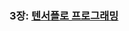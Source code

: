 ### 3장: [텐서플로 프로그래밍](http://htmlpreview.github.io/?https://github.com/donddog/CodePractice/blob/master/Python/Books%26Following/%EA%B3%A8%EB%B9%88%ED%95%B4%EC%BB%A4%EC%9D%98%203%EB%B6%84%20%EB%94%A5%EB%9F%AC%EB%8B%9D/html/3%EC%9E%A5%20%ED%85%90%EC%84%9C%ED%94%8C%EB%A1%9C%20%ED%94%84%EB%A1%9C%EA%B7%B8%EB%9E%98%EB%B0%8D.html)
